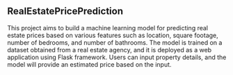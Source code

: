 ## RealEstatePricePrediction
This project aims to build a machine learning model for predicting real estate prices based on various features such as location, square footage, number of bedrooms, and number of bathrooms. The model is trained on a dataset obtained from a real estate agency, and it is deployed as a web application using Flask framework. Users can input property details, and the model will provide an estimated price based on the input.
